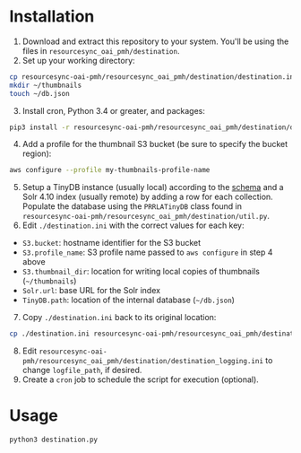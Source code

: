 # Installation

1. Download and extract this repository to your system. You'll be using the files in `resourcesync_oai_pmh/destination`.
2. Set up your working directory:
  ```bash
  cp resourcesync-oai-pmh/resourcesync_oai_pmh/destination/destination.ini .
  mkdir ~/thumbnails
  touch ~/db.json
  ```
3. Install cron, Python 3.4 or greater, and packages:
  ```bash
  pip3 install -r resourcesync-oai-pmh/resourcesync_oai_pmh/destination/destination_requirements.txt
  ```
4. Add a profile for the thumbnail S3 bucket (be sure to specify the bucket region):
  ```bash
  aws configure --profile my-thumbnails-profile-name
  ```
5. Setup a TinyDB instance (usually local) according to the [schema](https://github.com/UCLALibrary/resourcesync-oai-pmh/wiki/Table-Schemas#destination) and a Solr 4.10 index (usually remote) by adding a row for each collection. Populate the database using the `PRRLATinyDB` class found in `resourcesync-oai-pmh/resourcesync_oai_pmh/destination/util.py`.
6. Edit `./destination.ini` with the correct values for each key:
  - `S3.bucket`: hostname identifier for the S3 bucket
  - `S3.profile_name`: S3 profile name passed to `aws configure` in step 4 above
  - `S3.thumbnail_dir`: location for writing local copies of thumbnails (`~/thumbnails`)
  - `Solr.url`: base URL for the Solr index
  - `TinyDB.path`: location of the internal database (`~/db.json`)
7. Copy `./destination.ini` back to its original location:
  ```bash
  cp ./destination.ini resourcesync-oai-pmh/resourcesync_oai_pmh/destination/destination.ini
  ```
8. Edit `resourcesync-oai-pmh/resourcesync_oai_pmh/destination/destination_logging.ini` to change `logfile_path`, if desired.
9. Create a `cron` job to schedule the script for execution (optional).

# Usage

```bash
python3 destination.py
```
